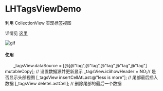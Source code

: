 # LHTagsViewDemo

利用 CollectionView 实现标签视图

详情见 [这里](http://linbling.com/uicollectionview-shi-xian-biao-qian-gong-neng/)


![gif](https://github.com/linsyorozuya/LHTagsViewDemo/blob/master/LHTagsViewDemo/2016-08-24%2009_22_04.gif)

#### 使用
 
        _tagsView.dataSource = [@[@"tag",@"tag",@"tag",@"tag",@"tag"] mutableCopy]; // 设置数据源并更新显示
        _tagsView.isShowHeader = NO;// 是否显示头部视图
       [_tagsView insertCellAtLast:@"less is more"]; // 尾部最后插入数据
       [_tagsView deleteLastCell]; // 删除尾部的最后一个数据
